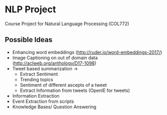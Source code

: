 # NLP Project
Course Project for Natural Language Processing (COL772)
                                                                                                      
                                                                                                      
## Possible Ideas                                                                                     
                                                                                                      
* Enhancing word embeddings (http://ruder.io/word-embeddings-2017/)                                   
* Image Captioning on out of domain data (http://aclweb.org/anthology/D17-1098)                       
* Tweet based summarization ->                                                                        
  * Extract Sentiment                                                                                 
  * Trending topics                                                                                   
  * Sentiment of different ascepts of a tweet                                                         
  * Extract Information from tweets (OpenIE for tweets)                                               
* Information Extraction                                                                              
* Event Extraction from scripts                                                                       
* Knowledge Bases/ Question Answering 

